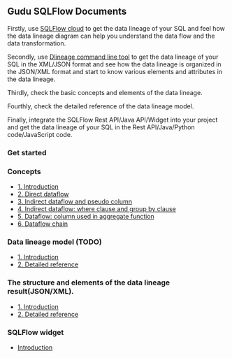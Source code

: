 ## Gudu SQLFlow Documents

Firstly, use [SQLFlow cloud](https://sqlflow.gudusoft.com/) to get the data lineage of your SQL and feel how the data lineage diagram can help you understand the data flow and the data transformation.

Secondly, use [Dlineage command line tool](https://github.com/sqlparser/gsp_demo_java/releases) to get the data lineage of your SQL in the XML/JSON format and see how the data lineage is organized in the JSON/XML format and start to know various elements and attributes in the data lineage.

Thirdly, check the basic concepts and elements of the data lineage.

Fourthly, check the detailed reference of the data lineage model.

Finally, integrate the SQLFlow Rest API/Java API/Widget into your project and get the data lineage of your SQL in the Rest API/Java/Python code/JavaScript code.


### Get started

### Concepts
- [1. Introduction](get-started/introduction.md)
- [2. Direct dataflow](get-started/direct-dataflow.md)
- [3. Indirect dataflow and pseudo column](get-started/indirect-dataflow-and-pseudo-column.md)
- [4. Indirect dataflow: where clause and group by clause](get-started/indirect-dataflow-where-group-by.md)
- [5. Dataflow: column used in aggregate function](get-started/dataflow-column-used-in-aggregate-function.md)
- [6. Dataflow chain](get-started/dataflow-chain.md)

### Data lineage model (TODO)
- [1. Introduction](data-lineage-model/readme.md)
- [2. Detailed reference](data-lineage-model/data-lineage-model-reference.md)

### The structure and elements of the data lineage result(JSON/XML).
- [1. Introduction](data-lineage-format/readme.md)
- [2. Detailed reference](data-lineage-format/data-lineage-format-reference.md)

### SQLFlow widget
- [Introduction](widget/readme.md)